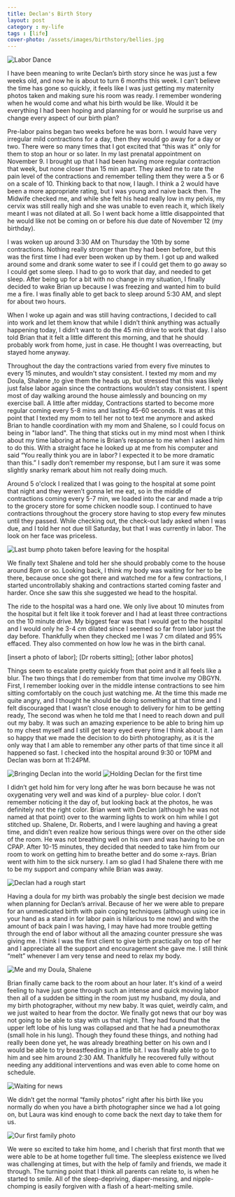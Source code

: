 ```yaml
---
title: Declan's Birth Story
layout: post
category : my-life
tags : [life]
cover-photo: /assets/images/birthstory/bellies.jpg
---
```


![Labor Dance](/assets/images/birthstory/bellies.jpg)

I have been meaning to write Declan’s birth story since he was just a few weeks old, and now he is about to turn 6 months this week. I can’t believe the time has gone so quickly, it feels like I was just getting my maternity photos taken and making sure his room was ready. I remember wondering when he would come and what his birth would be like. Would it be everything I had been hoping and planning for or would he surprise us and change every aspect of our birth plan?

Pre-labor pains began two weeks before he was born. I would have very irregular mild contractions for a day, then they would go away for a day or two. There were so many times that I got excited that “this was it” only for them to stop an hour or so later. In my last prenatal appointment on November 9. I brought up that I had been having more regular contraction that week, but none closer than 15 min apart. They asked me to rate the pain level of the contractions and remember telling them they were a 5 or 6 on a scale of 10. Thinking back to that now, I laugh. I think a 2 would have been a more appropriate rating, but I was young and naive back then. The Midwife checked me, and while she felt his head really low in my pelvis, my cervix was still really high and she was unable to even reach it, which likely meant I was not dilated at all. So I went back home a little disappointed that he would like not be coming on or before his due date of November 12 (my birthday).

I was woken up around 3:30 AM on Thursday the 10th by some contractions. Nothing really stronger than they had been before, but this was the first time I had ever been woken up by them. I got up and walked around some and drank some water to see if I could get them to go away so I could get some sleep. I had to go to work that day, and needed to get sleep. After being up for a bit with no change in my situation, I finally decided to wake Brian up because I was freezing and wanted him to build me a fire. I was finally able to get back to sleep around 5:30 AM, and slept for about two hours.

When I woke up again and was still having contractions, I decided to call into work and let them know that while I didn’t think anything was actually happening today, I didn’t want to do the 45 min drive to work that day. I also told Brian that it felt a little different this morning, and that he should probably work from home, just in case. He thought I was overreacting, but stayed home anyway.

Throughout the day the contractions varied from every five minutes to every 15 minutes, and wouldn't stay consistent. I texted my mom and my Doula, Shalene ,to give them the heads up, but stressed that this was likely just false labor again since the contractions wouldn’t stay consistent. I spent most of day walking around the house aimlessly and bouncing on my exercise ball. A little after midday, Contractions started to become more regular coming every 5-8 mins and lasting 45-60 seconds. It was at this point that I texted my mom to tell her not to text me anymore and asked Brian to handle coordination with my mom and Shalene, so I could focus on being in "labor land". The thing that sticks out in my mind most when I think about my time laboring at home is Brian’s response to me when I asked him to do this. With a straight face he looked up at me from his computer and said “You really think you are in labor? I expected it to be more dramatic than this.” I sadly don’t remember my response, but I am sure it was some slightly snarky remark about him not really doing much.

Around 5 o'clock I realized that I was going to the hospital at some point that night and they weren’t gonna let me eat, so in the middle of contractions coming every 5-7 min, we loaded into the car and made a trip to the grocery store for some chicken noodle soup. I continued to have contractions throughout the grocery store having to stop every few minutes until they passed. While checking out, the check-out lady asked when I was due, and I told her not due till Saturday, but that I was currently in labor. The look on her face was priceless.

![Last bump photo taken before leaving for the hospital](/assets/images/birthstory/lastbump.jpg)

We finally text Shalene and told her she should probably come to the house around 8pm or so. Looking back, I think my body was waiting for her to be there, because once she got there and watched me for a few contractions, I started uncontrollably shaking and contractions started coming faster and harder. Once she saw this she suggested we head to the hospital.

The ride to the hospital was a hard one. We only live about 10 minutes from the hospital but it felt like it took forever and I had at least three contractions on the 10 minute drive. My biggest fear was that I would get to the hospital and I would only he 3-4 cm dilated since I seemed so far from labor just the day before. Thankfully when they checked me I was 7 cm dilated and 95% effaced. They also commented on how low he was in the birth canal.

[insert a photo of labor]; [Dr roberts sitting]; [other labor photos]

Things seem to escalate pretty quickly from that point and it all feels like a blur. The two things that I do remember from that time involve my OBGYN. First, I remember looking over in the middle intense contractions to see him sitting comfortably on the couch just watching me. At the time this made me quite angry, and I thought he should be doing something at that time and I felt discouraged that I wasn’t close enough to delivery for him to be getting ready, The second was when he told me that I need to reach down and pull out my baby. It was such an amazing experience to be able to bring him up to my chest myself and I still get teary eyed every time I think about it. I am so happy that we made the decision to do birth photography, as it is the only way that I am able to remember any other parts of that time since it all happened so fast. I checked into the hospital around 9:30 or 10PM and Declan was born at 11:24PM.

![Bringing Declan into the world](/assets/images/birthstory/birth.jpg)
![Holding Declan for the first time](/assets/images/birthstory/holding.jpg)

I didn’t get hold him for very long after he was born because he was not oxygenating very well and was kind of a purpley- blue color. I don’t remember noticing it the day of, but looking back at the photos, he was definitely not the right color. Brian went with Declan (although he was not named at that point) over to the warming lights to work on him while I got stitched up. Shalene, Dr. Roberts, and I were laughing and having a great time, and didn’t even realize how serious things were over on the other side of the room. He was not breathing well on his own and was having to be on CPAP. After 10-15 minutes, they decided that needed to take him from our room to work on getting him to breathe better and do some x-rays. Brian went with him to the sick nursery. I am so glad I had Shalene there with me to be my support and company while Brian was away.

![Declan had a rough start](/assets/images/birthstory/concern.jpg)

Having a doula for my birth was probably the single best decision we made when planning for Declan’s arrival. Because of her we were able to prepare for an unmedicated birth with pain coping techniques (although using ice in your hand as a stand in for labor pain is hilarious to me now) and with the amount of back pain I was having, I may have had more trouble getting through the end of labor without all the amazing counter pressure she was giving me. I think I was the first client to give birth practically on top of her and I appreciate all the support and encouragement she gave me. I still think “melt” whenever I am very tense and need to relax my body.

![Me and my Doula, Shalene](/assets/images/birthstory/doula.jpg)

Brian finally came back to the room about an hour later. It's kind of a weird feeling to have just gone through such an intense and quick moving labor then all of a sudden be sitting in the room just my husband, my doula, and my birth photographer, without my new baby. It was quiet, weirdly calm, and we just waited to hear from the doctor. We finally got news that our boy was not going to be able to stay with us that night. They had found that the upper left lobe of his lung was collapsed and that he had a pneumothorax (small hole in his lung). Though they found these things, and nothing had really been done yet, he was already breathing better on his own and I would be able to try breastfeeding in a little bit. I was finally able to go to him and see him around 2:30 AM. Thankfully he recovered fully without needing any additional interventions and was even able to come home on schedule.

![Waiting for news](/assets/images/birthstory/waiting.jpg)

We didn’t get the normal “family photos” right after his birth like you normally do when you have a birth photographer since we had a lot going on, but Laura was kind enough to come back the next day to take them for us.

![Our first family photo](/assets/images/birthstory/family.jpg)

We were so excited to take him home, and I cherish that first month that we were able to be at home together full time. The sleepless existence we lived was challenging at times, but with the help of family and friends, we made it through. The turning point that I think all parents can relate to, is when he started to smile. All of the sleep-depriving, diaper-messing, and nipple-chomping is easily forgiven with a flash of a heart-melting smile.
